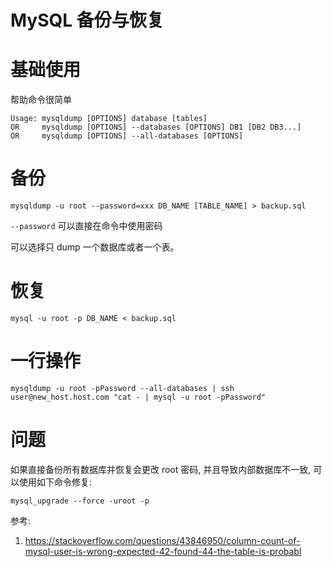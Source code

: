 # MySQL 备份与恢复

<!--
ID: 07a3cb74-5e58-4698-a9d9-dc99233454cb
Status: publish
Date: 2017-06-15T17:50:04
Modified: 2020-05-16T11:43:06
wp_id: 183
-->

# 基础使用

帮助命令很简单

```
Usage: mysqldump [OPTIONS] database [tables]
OR     mysqldump [OPTIONS] --databases [OPTIONS] DB1 [DB2 DB3...]
OR     mysqldump [OPTIONS] --all-databases [OPTIONS]
```

# 备份

`mysqldump -u root --password=xxx DB_NAME [TABLE_NAME] > backup.sql`

`--password` 可以直接在命令中使用密码

可以选择只 dump 一个数据库或者一个表。

# 恢复

`mysql -u root -p DB_NAME < backup.sql`

# 一行操作

```
mysqldump -u root -pPassword --all-databases | ssh user@new_host.host.com "cat - | mysql -u root -pPassword"
```

# 问题

如果直接备份所有数据库并恢复会更改 root 密码, 并且导致内部数据库不一致, 可以使用如下命令修复:

```
mysql_upgrade --force -uroot -p
```

参考:

1. https://stackoverflow.com/questions/43846950/column-count-of-mysql-user-is-wrong-expected-42-found-44-the-table-is-probabl